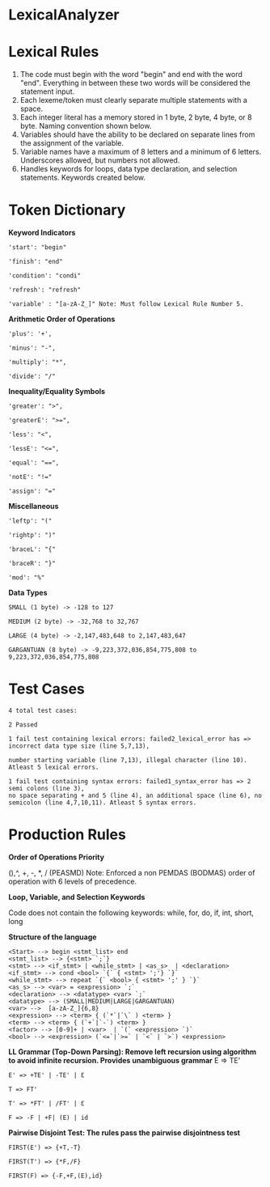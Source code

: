 # LexicalAnalyzer

# Lexical Rules

1) The code must begin with the word "begin" and end with the word "end". Everything in between these two words will be considered the statement input.
2) Each lexeme/token must clearly separate multiple statements with a space.
3) Each integer literal has a memory stored in 1 byte, 2 byte, 4 byte, or 8 byte. Naming convention shown below.
4) Variables should have the ability to be declared on separate lines from the assignment of the variable.
5) Variable names have a maximum of 8 letters and a minimum of 6 letters. Underscores allowed, but numbers not allowed.
6) Handles keywords for loops, data type declaration, and selection statements. Keywords created below.


# Token Dictionary

**Keyword Indicators**

    'start': "begin"

    'finish': "end"

    'condition': "condi"

    'refresh': "refresh"
    
    'variable' : "[a-zA-Z_]" Note: Must follow Lexical Rule Number 5.

**Arithmetic Order of Operations**

    'plus': '+',

    'minus': "-",

    'multiply': "*",

    'divide': "/"

**Inequality/Equality Symbols**

    'greater': ">",

    'greaterE': ">=",

    'less': "<",

    'lessE': "<=",

    'equal': "==",

    'notE': "!="

    'assign': "="

**Miscellaneous**

    'leftp': "("

    'rightp': ")"

    'braceL': "{"

    'braceR': "}"

    'mod': "%"


**Data Types**

    SMALL (1 byte) -> -128 to 127

    MEDIUM (2 byte) -> -32,768 to 32,767

    LARGE (4 byte) -> -2,147,483,648 to 2,147,483,647

    GARGANTUAN (8 byte) -> -9,223,372,036,854,775,808 to 9,223,372,036,854,775,808

# Test Cases

    4 total test cases:

    2 Passed

    1 fail test containing lexical errors: failed2_lexical_error has => incorrect data type size (line 5,7,13), 
    
    number starting variable (line 7,13), illegal character (line 10). Atleast 5 lexical errors.

    1 fail test containing syntax errors: failed1_syntax_error has => 2 semi colons (line 3), 
    no space separating + and 5 (line 4), an additional space (line 6), no semicolon (line 4,7,10,11). Atleast 5 syntax errors.
    

# Production Rules

**Order of Operations Priority**

(),^, +, -, *, / (PEASMD) Note: Enforced a non PEMDAS (BODMAS) order of operation with 6 levels of precedence.

**Loop, Variable, and Selection Keywords**

Code does not contain the following keywords: while, for, do, if, int, short, long

**Structure of the language**

    <Start> --> begin <stmt_list> end    
    <stmt_list> --> {<stmt> `;`}    
    <stmt> --> <if_stmt> | <while_stmt> | <as_s>  | <declaration>   
    <if_stmt> --> cond <bool> `{` { <stmt> ';'} `}`  
    <while_stmt> --> repeat `{` <bool> { <stmt> ';' } `}` 
    <as_s> --> <var> = <expression> `;`
    <declaration> --> <datatype> <var> `;`
    <datatype> --> (SMALL|MEDIUM|LARGE|GARGANTUAN)    
    <var> -->  [a-zA-Z_]{6,8}   
    <expression> --> <term> { (`*`|`\` ) <term> }    
    <term> --> <term> { (`+`|`-`) <term> }    
    <factor> --> [0-9]+ | <var>  | `(` <expression> `)`    
    <bool> --> <expression> (`<=`|`>=` | `<` | `>`) <expression>
    
**LL Grammar (Top-Down Parsing): Remove left recursion using algorithm to avoid infinite recursion. Provides unambiguous grammar**
    E => TE'
    
    E' => +TE' | -TE' | Ɛ
    
    T => FT'
    
    T' => *FT' | /FT' | Ɛ
    
    F => -F | +F| (E) | id
    
**Pairwise Disjoint Test: The rules pass the pairwise disjointness test**

    FIRST(E') => {+T,-T}
    
    FIRST(T') => {*F,/F}
    
    FIRST(F) => {-F,+F,(E),id}


   


